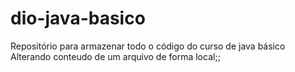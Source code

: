 # dio-java-basico
Repositório para armazenar todo o código do curso de java básico
Alterando conteudo de um arquivo de forma local;;

